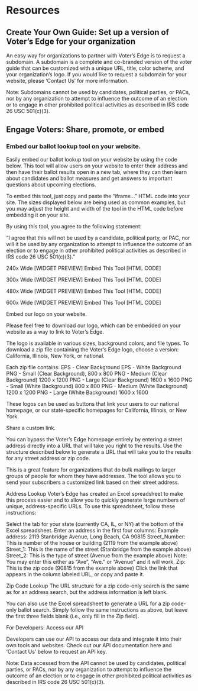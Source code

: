 
# Resources

## Create Your Own Guide: Set up a version of Voter’s Edge for your organization

An easy way for organizations to partner with Voter’s Edge is to request a subdomain. A subdomain is a complete and co-branded version of the voter guide that can be customized with a unique URL, title, color scheme, and your organization’s logo. If you would like to request a subdomain for your website, please ‘Contact Us’ for more information.

Note: Subdomains cannot be used by candidates, political parties, or PACs, nor by any organization to attempt to influence the outcome of an election or to engage in other prohibited political activities as described in IRS code 26 USC 501(c)(3).

## Engage Voters: Share, promote, or embed

### Embed our ballot lookup tool on your website.

Easily embed our ballot lookup tool on your website by using the code below. This tool will allow users on your website to enter their address and then have their ballot results open in a new tab, where they can then learn about candidates and ballot measures and get answers to important questions about upcoming elections.

To embed this tool, just copy and paste the “iframe...” HTML code into your site. The sizes displayed below are being used as common examples, but you may adjust the height and width of the tool in the HTML code before embedding it on your site.

By using this tool, you agree to the following statement:

“I agree that this will not be used by a candidate, political party, or PAC, nor will it be used by any organization to attempt to influence the outcome of an election or to engage in other prohibited political activities as described in IRS code 26 USC 501(c)(3).”


240x Wide
[WIDGET PREVIEW]
Embed This Tool
[HTML CODE]

300x Wide
[WIDGET PREVIEW]
Embed This Tool
[HTML CODE]

480x Wide
[WIDGET PREVIEW]
Embed This Tool
[HTML CODE]

600x Wide
[WIDGET PREVIEW]
Embed This Tool
[HTML CODE]

Embed our logo on your website.

Please feel free to download our logo, which can be embedded on your website as a way to link to Voter’s Edge.

The logo is available in various sizes, background colors, and file types. To download a zip file containing the Voter’s Edge logo, choose a version: California, Illinois, New York, or national.

Each zip file contains:
EPS - Clear Background
EPS - White Background
PNG - Small (Clear Background), 800 x 800
PNG - Medium (Clear Background) 1200 x 1200
PNG - Large (Clear Background) 1600 x 1600
PNG - Small (White Background) 800 x 800
PNG - Medium (White Background) 1200 x 1200
PNG - Large (White Background) 1600 x 1600

These logos can be used as buttons that link your users to our national homepage, or our state-specific homepages for California, Illinois, or New York.

Share a custom link.

You can bypass the Voter’s Edge homepage entirely by entering a street address directly into a URL that will take you right to the results. Use the structure described below to generate a URL that will take you to the results for any street address or zip code.

This is a great feature for organizations that do bulk mailings to larger groups of people for whom they have addresses. The tool allows you to send your subscribers a customized link based on their street address.

Address Lookup
Voter’s Edge has created an Excel spreadsheet to make this process easier and to allow you to quickly generate large numbers of unique, address-specific URLs. To use this spreadsheet, follow these instructions:

Select the tab for your state (currently CA, IL, or NY) at the bottom of the Excel spreadsheet.
Enter an address in the first four columns: 
Example address: 2119 Stanbridge Avenue, Long Beach, CA 90815
Street_Number: This is number of the house or building (2119 from the example above)
Street_1: This is the name of the street (Stanbridge from the example above)
Street_2: This is the type of street (Avenue from the example above)
Note: You may enter this either as “Ave”, “Ave.” or “Avenue” and it will work.
Zip: This is the zip code (90815 from the example above)
Click the link that appears in the column labeled URL, or copy and paste it.

Zip Code Lookup
The URL structure for a zip code-only search is the same as for an address search, but the address information is left blank.

You can also use the Excel spreadsheet to generate a URL for a zip code-only ballot search. Simply follow the same instructions as above, but leave the first three fields blank (i.e., only fill in the Zip field).

For Developers: Access our API

Developers can use our API to access our data and integrate it into their own tools and websites. Check out our API documentation here and ‘Contact Us’ below to request an API key. 

Note: Data accessed from the API cannot be used by candidates, political parties, or PACs, nor by any organization to attempt to influence the outcome of an election or to engage in other prohibited political activities as described in IRS code 26 USC 501(c)(3).

